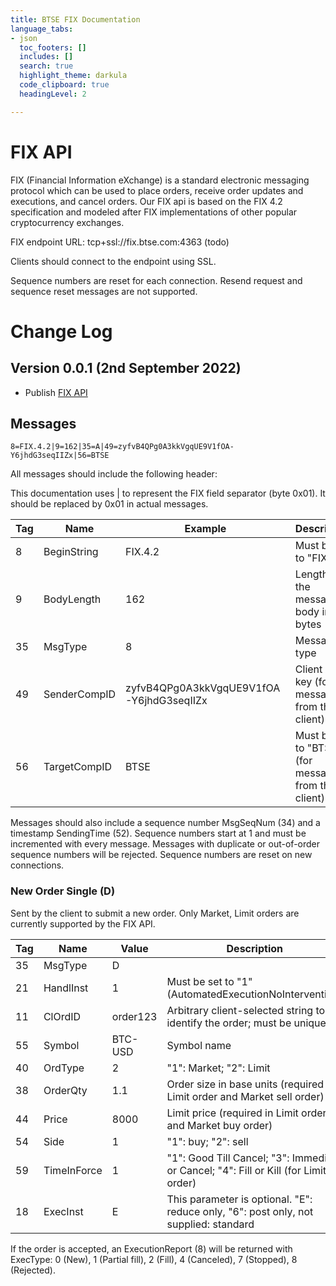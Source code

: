 ```yaml
---
title: BTSE FIX Documentation
language_tabs:
- json
  toc_footers: []
  includes: []
  search: true
  highlight_theme: darkula
  code_clipboard: true
  headingLevel: 2

---
```


# FIX API

FIX (Financial Information eXchange) is a standard electronic messaging protocol which can be used to place orders, receive order updates and executions, and cancel orders. Our FIX api is based on the FIX 4.2 specification and modeled after FIX implementations of other popular cryptocurrency exchanges.

FIX endpoint URL: tcp+ssl://fix.btse.com:4363 (todo)

Clients should connect to the endpoint using SSL.

Sequence numbers are reset for each connection. Resend request and sequence reset messages are not supported.


# Change Log

## Version 0.0.1 (2nd September 2022)

* Publish [FIX API](#fix-api)


## Messages

```
8=FIX.4.2|9=162|35=A|49=zyfvB4QPg0A3kkVgqUE9V1fOA-Y6jhdG3seqIIZx|56=BTSE
```

All messages should include the following header:

This documentation uses | to represent the FIX field separator (byte 0x01). It should be replaced by 0x01 in actual messages.

| Tag |	Name | Example | Description |
| --- | ---  | ---     | ---         |
| 8  | BeginString  | FIX.4.2                                  | Must be set to "FIX.4.2"                             |
| 9  | BodyLength   | 162                                      | Length of the message body in bytes                  |
| 35 | MsgType      | 8                                        | Message type                                         |
| 49 | SenderCompID | zyfvB4QPg0A3kkVgqUE9V1fOA-Y6jhdG3seqIIZx | Client API key (for messages from the client)        |
| 56 | TargetCompID | BTSE                                     | Must be set to "BTSE" (for messages from the client) |

Messages should also include a sequence number MsgSeqNum (34) and a timestamp SendingTime (52). Sequence numbers start at 1 and must be incremented with every message. Messages with duplicate or out-of-order sequence numbers will be rejected. Sequence numbers are reset on new connections.

### New Order Single (D)

Sent by the client to submit a new order. Only Market, Limit orders are currently supported by the FIX API.


| Tag |	Name | Value | Description |
| --- | ---  | ---   | ---         |
| 35	| MsgType     | D        |   |
| 21	| HandlInst   | 1        | Must be set to "1" (AutomatedExecutionNoIntervention)                                |
| 11	| ClOrdID     | order123 | Arbitrary client-selected string to identify the order; must be unique               |
| 55	| Symbol      | BTC-USD  | Symbol name                                                                          |
| 40	| OrdType     | 2        | "1": Market; "2": Limit                                                              |
| 38	| OrderQty    | 1.1      | Order size in base units (required in Limit order and Market sell order)             |
| 44	| Price       | 8000     | Limit price (required in Limit order and Market buy order)                           |
| 54	| Side        | 1        | "1": buy; "2": sell                                                                  |
| 59	| TimeInForce | 1        | "1": Good Till Cancel; "3": Immediate or Cancel; "4": Fill or Kill (for Limit order) |
| 18	| ExecInst    | E        | This parameter is optional. "E": reduce only, "6": post only, not supplied: standard |

If the order is accepted, an ExecutionReport (8) will be returned with ExecType: 0 (New), 1 (Partial fill), 2 (Fill), 4 (Canceled), 7 (Stopped), 8 (Rejected).